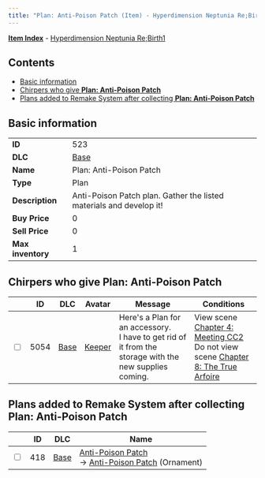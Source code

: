 ```yaml
---
title: "Plan: Anti-Poison Patch (Item) - Hyperdimension Neptunia Re;Birth1"
---
```


[**Item Index**](/neptunia/rb1/item/index.html) - [Hyperdimension Neptunia Re;Birth1](/neptunia/rb1)

## Contents

- [Basic information](#basic-information)
- [Chirpers who give **Plan: Anti-Poison Patch**](#chirpers-who-give-plan-anti-poison-patch)
- [Plans added to Remake System after collecting **Plan: Anti-Poison Patch**](#plans-added-to-remake-system-after-collecting-plan-anti-poison-patch)

## Basic information

|   |   |
| -- | -- |
| **ID** | 523 |
| **DLC** | [Base](/neptunia/rb1/dlc/1-base.html) |
| **Name** | Plan: Anti-Poison Patch |
| **Type** | Plan |
| **Description** | Anti-Poison Patch plan. Gather the listed materials and develop it! |
| **Buy Price** | 0 |
| **Sell Price** | 0 |
| **Max inventory** | 1 |


## Chirpers who give **Plan: Anti-Poison Patch**

|    | ID | DLC | Avatar | Message | Conditions |
| -- | -- | --- | ------ | ------- | ---------- |
| <input type="checkbox" id="rb1-chirper-event-1-5054" class="trackbox" /> | 5054 | [Base](/neptunia/rb1/dlc/1-base.html) | [Keeper](/neptunia/rb1/undefined/1-225-keeper.html) | Here's a Plan for an accessory.<br />I have to get rid of it from the storage with the new supplies coming. | View scene [Chapter 4: Meeting CC2](/neptunia/rb1/scene/1-406-chapter-4-meeting-cc2.html)<br />Do not view scene [Chapter 8: The True Arfoire](/neptunia/rb1/scene/1-807-chapter-8-the-true-arfoire.html) |


## Plans added to Remake System after collecting **Plan: Anti-Poison Patch**

|    | ID | DLC | Name |
| -- | -- | --- | ---- |
| <input type="checkbox" id="rb1-remake-1-418" class="trackbox" /> | 418 | [Base](/neptunia/rb1/dlc/1-base.html) | [Anti-Poison Patch](/neptunia/rb1/remake/1-418-anti-poison-patch.html)<br /> → [Anti-Poison Patch](/neptunia/rb1/item/1-2757-anti-poison-patch.html) (Ornament) |
